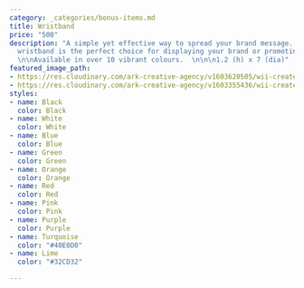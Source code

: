 ```yaml
---
category: _categories/bonus-items.md
title: Wristband
price: "500"
description: "A simple yet effective way to spread your brand message. \n\nThis silicone
  wristband is the perfect choice for displaying your brand or promoting a campaign.
  \n\nAvailable in over 10 vibrant colours.  \n\n\n1.2 (h) x 7 (dia)"
featured_image_path:
- https://res.cloudinary.com/ark-creative-agency/v1603620505/wii-create/uploads/IDEA-0320-BU_default_sldlnu.png
- https://res.cloudinary.com/ark-creative-agency/v1603355436/wii-create/uploads/IDEA-0320-BU_defaultSW_wsdjlq.png
styles:
- name: Black
  color: Black
- name: White
  color: White
- name: Blue
  color: Blue
- name: Green
  color: Green
- name: Orange
  color: Orange
- name: Red
  color: Red
- name: Pink
  color: Pink
- name: Purple
  color: Purple
- name: Turquoise
  color: "#40E0D0"
- name: Lime
  color: "#32CD32"

---
```

